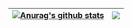 | <a href="https://github.com/Simonhancrew"><img align="center" src="https://github-readme-stats.vercel.app/api?username=Simonhancrew&show_icons=true&include_all_commits=true&theme=buefy&hide_border=true" alt="Anurag's github stats" /></a> | <a href="https://github.com/Simonhancrew"><img align="center" src="https://github-readme-stats.vercel.app/api/top-langs/?username=Simonhancrew&layout=compact&theme=buefy&hide_border=true" /></a> |
| ------------- | ------------- |
